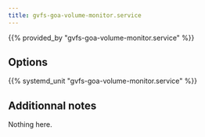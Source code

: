 ```yaml
---
title: gvfs-goa-volume-monitor.service
---
```


{{% provided_by "gvfs-goa-volume-monitor.service" %}}

## Options

{{% systemd_unit "gvfs-goa-volume-monitor.service" %}}

## Additionnal notes

Nothing here.